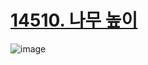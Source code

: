 # [14510. 나무 높이](https://swexpertacademy.com/main/code/userProblem/userProblemDetail.do?contestProbId=AYFofW8qpXYDFAR4)

![image](https://github.com/user-attachments/assets/f13718d4-de34-4f84-b291-4cecb54ca399)
